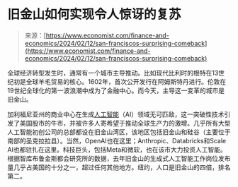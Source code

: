 <!--yml

category: 未分类

date: 2024-05-27 14:52:08

-->

# 旧金山如何实现令人惊讶的复苏

> 来源：[https://www.economist.com/finance-and-economics/2024/02/12/san-franciscos-surprising-comeback](https://www.economist.com/finance-and-economics/2024/02/12/san-franciscos-surprising-comeback)

全球经济转型发生时，通常有一个城市主导推动。比如现代比利时的根特在13世纪初是全球羊毛贸易的核心。1602年，首次公开发行在阿姆斯特丹进行。伦敦在19世纪全球化的第一波浪潮中成为了金融中心。而今天，主导这一变革的城市是旧金山。

加利福尼亚州的商业中心在生成[人工智能](https://www.economist.com/leaders/2023/04/20/how-to-worry-wisely-about-artificial-intelligence)（AI）领域无可匹敌，这一突破性技术引发了美国股市的牛市，并被许多人寄希望于推动全球生产力的激增。几乎所有大型人工智能初创公司的总部都设在旧金山湾区，该地区包括旧金山和硅谷（主要位于南部的圣克拉拉县）。当然，OpenAI也在这里；Anthropic、Databricks和Scale AI也都驻扎在这里。科技巨头，包括Meta和微软，也在该市大力投资人工智能。根据智库布鲁金斯都会研究所的数据，去年旧金山的生成式人工智能工作岗位发布量几乎占美国的十分之一，超过任何其他地方。纽约，人口是旧金山的四倍，排名第二。
